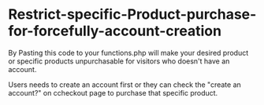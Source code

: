 # Restrict-specific-Product-purchase-for-forcefully-account-creation

By Pasting this code to your functions.php will make your desired product or specific products unpurchasable for visitors who doesn't have an account.

Users needs to create an account first or they can check the "create an account?" on ccheckout page to purchase that specific product.
